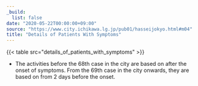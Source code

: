 ```yaml
---
_build:
  list: false
date: "2020-05-22T00:00:00+09:00"
source: "https://www.city.ichikawa.lg.jp/pub01/hasseijokyo.html#m04"
title: "Details of Patients With Symptoms"
---
```


{{< table src="details_of_patients_with_symptoms" >}}

- The activities before the 68th case in the city are based on after the onset of symptoms. From the 69th case in the city onwards, they are based on from 2 days before the onset.
